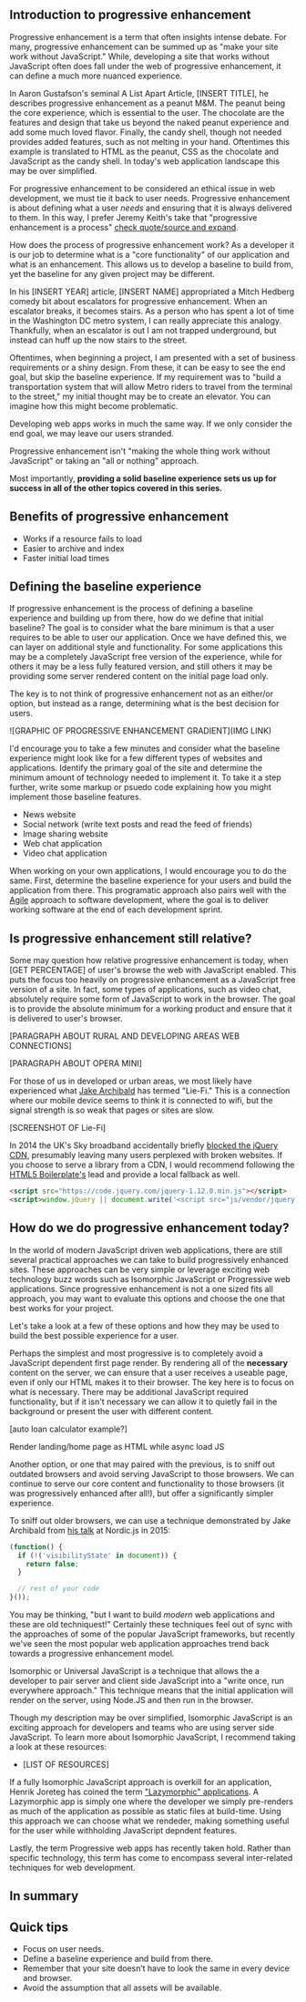 ## Introduction to progressive enhancement

Progressive enhancement is a term that often insights intense debate. For many, progressive enhancement can be summed up as "make your site work without JavaScript." While, developing a site that works without JavaScript often does fall under the web of progressive enhancement, it can define a much more nuanced experience.

In Aaron Gustafson's seminal A List Apart Article, [INSERT TITLE], he describes progressive enhancement as a peanut M&M. The peanut being the core experience, which is essential to the user. The chocolate are the features and design that take us beyond the naked peanut experience and add some much loved flavor. Finally, the candy shell, though not needed provides added features, such as not melting in your hand. Oftentimes this example is translated to HTML as the peanut, CSS as the chocolate and JavaScript as the candy shell. In today's web application landscape this may be over simplified.

For progressive enhancement to be considered an ethical issue in web development, we must tie it back to user needs. Progressive enhancement is about defining what a user *needs* and ensuring that it is always delivered to them. In this way, I prefer Jeremy Keith's take that "progressive enhancement is a process" [check quote/source and expand](https://www.youtube.com/watch?v=-yIbKaA3wCo).

How does the process of progressive enhancement work? As a developer it is our job to determine what is a "core functionality" of our application and what is an enhancement. This allows us to develop a baseline to build from, yet the baseline for any given project may be different.

In his [INSERT YEAR] article, [INSERT NAME] appropriated a Mitch Hedberg comedy bit about escalators for progressive enhancement. When an escalator breaks, it becomes stairs. As a person who has spent a lot of time in the Washington DC metro system, I can really appreciate this analogy. Thankfully, when an escalator is out I am not trapped underground, but instead can huff up the now stairs to the street.

Oftentimes, when beginning a project, I am presented with a set of business requirements or a shiny design. From these, it can be easy to see the end goal, but skip the baseline experience. If my requirement was to "build a transportation system that will allow Metro riders to travel from the terminal to the street," my initial thought may be to create an elevator. You can imagine how this might become problematic.

Developing web apps works in much the same way. If we only consider the end goal, we may leave our users stranded.

Progressive enhancement isn't "making the whole thing work without JavaScript" or taking an "all or nothing" approach.

Most importantly, **providing a solid baseline experience sets us up for success in all of the other topics covered in this series.**

## Benefits of progressive enhancement

- Works if a resource fails to load
- Easier to archive and index
- Faster initial load times

## Defining the baseline experience

If progressive enhancement is the process of defining a baseline experience and building up from there, how do we define that initial baseline? The goal is to consider what the bare minimum is that a user requires to be able to user our application. Once we have defined this, we can layer on additional style and functionality. For some applications this may be a completely JavaScript free version of the experience, while for others it may be a less fully featured version, and still others it may be providing some server rendered content on the initial page load only.

The key is to not think of progressive enhancement not as an either/or option, but instead as a range, determining what is the best decision for users.

![GRAPHIC OF PROGRESSIVE ENHANCEMENT GRADIENT](IMG LINK)

I'd encourage you to take a few minutes and consider what the baseline experience might look like for a few different types of websites and applications. Identify the primary goal of the site and determine the minimum amount of technology needed to implement it. To take it a step further, write some markup or psuedo code explaining how you might implement those baseline features.

- News website
- Social network (write text posts and read the feed of friends)
- Image sharing website
- Web chat application
- Video chat application

When working on your own applications, I would encourage you to do the same. First, determine the baseline experience for your users and build the application from there. This programatic approach also pairs well with the [Agile](LINK) approach to software development, where the goal is to deliver working software at the end of each development sprint.


## Is progressive enhancement still relative?

Some may question how relative progressive enhancement is today, when [GET PERCENTAGE] of user's browse the web with JavaScript enabled. This puts the focus too heavily on progressive enhancement as a JavaScript free version of a site. In fact, some types of applications, such as video chat, absolutely require some form of JavaScript to work in the browser. The goal is to provide the absolute minimum for a working product and ensure that it is delivered to user's browser.

[PARAGRAPH ABOUT RURAL AND DEVELOPING AREAS WEB CONNECTIONS]

[PARAGRAPH ABOUT OPERA MINI]

For those of us in developed or urban areas, we most likely have experienced what [Jake Archibald]() has termed "Lie-Fi." This is a connection where our mobile device seems to think it is connected to wifi, but the signal strength is so weak that pages or sites are slow.

[SCREENSHOT OF Lie-Fi]

In 2014 the UK's Sky broadband accidentally briefly [blocked the jQuery CDN](http://www.thinkbroadband.com/news/6261-sky-parental-controls-break-jquery-website.html), presumably leaving many users perplexed with broken websites. If you choose to serve a library from a CDN, I would recommend following the [HTML5 Boilerplate's](https://html5boilerplate.com/) lead and provide a local fallback as well.

```html
<script src="https://code.jquery.com/jquery-1.12.0.min.js"></script>
<script>window.jQuery || document.write('<script src="js/vendor/jquery.min.js"><\/script>')</script>
```

## How do we do progressive enhancement today?

In the world of modern JavaScript driven web applications, there are still several practical approaches we can take to build progressively enhanced sites. These approaches can be very simple or leverage exciting web technology buzz words such as Isomorphic JavaScript or Progressive web applications. Since progressive enhancement is not a one sized fits all approach, you may want to evaluate this options and choose the one that best works for your project.

Let's take a look at a few of these options and how they may be used to build the best possible experience for a user.

Perhaps the simplest and most progressive is to completely avoid a JavaScript dependent first page render. By rendering all of the **necessary** content on the server, we can ensure that a user receives a useable page, even if only our HTML makes it to their browser. The key here is to focus on what is necessary. There may be additional JavaScript required functionality, but if it isn't necessary we can allow it to quietly fail in the background or present the user with different content.

[auto loan calculator example?]

Render landing/home page as HTML while async load JS

Another option, or one that may paired with the previous, is to sniff out outdated browsers and avoid serving JavaScript to those browsers. We can continue to serve our core content and functionality to those browsers (it was progressively enhanced after all!), but offer a significantly simpler experience.

To sniff out older browsers, we can use a technique demonstrated by Jake Archibald from [his talk](https://youtu.be/EVEiIlJSx_Y) at Nordic.js in 2015:

```javascript
(function() {
  if (!('visibilityState' in document)) {
    return false;
  }

  // rest of your code
}());
```


You may be thinking, "but I want to build *modern* web applications and these are old techniquest!" Certainly these techniques feel out of sync with the approaches of some of the popular JavaScript frameworks, but recently we've seen the most popular web application approaches trend back towards a progressive enhancement model.

Isomorphic or Universal JavaScript is a technique that allows the a developer to pair server and client side JavaScript into a "write once, run everywhere approach." This technique means that the initial application will render on the server,  using Node.JS and then run in the browser.

<ASIDE>
Though my description may be over simplified, Isomorphic JavaScript is an exciting approach for developers and teams who are using server side JavaScript. To learn more about Isomorphic JavaScript, I recommend taking a look at these resources:

- [LIST OF RESOURCES]
</ASIDE>

If a fully Isomorphic JavaScript approach is overkill for an application, Henrik Joreteg has coined the term ["Lazymorphic" applications](https://blog.andyet.com/2015/05/18/lazymorphic-apps-bringing-back-static-web/). A Lazymorphic app is simply one where the developer we simply pre-renders as much of the application as possible as static files at build-time. Using this approach we can choose what we rendeder, making something useful for the user while withholding JavaScript depndent features.

Lastly, the term Progressive web apps has recently taken hold. Rather than specific technology, this term has come to encompass several inter-related techniques for web development. 

## In summary

## Quick tips

- Focus on user needs.
- Define a baseline experience and build from there.
- Remember that your site doesn’t have to look the same in every device and browser.
- Avoid the assumption that all assets will be available.
